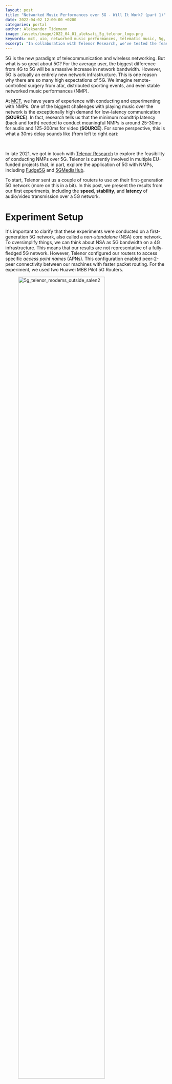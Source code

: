 ```yaml
---
layout: post
title: "Networked Music Performances over 5G - Will It Work? (part 1)"
date: 2022-04-02 12:00:00 +0200
categories: portal
author: Aleksander Tidemann
image: /assets/image/2022_04_01_aleksati_5g_telenor_logo.png
keywords: mct, uio, networked music performances, telematic music, 5g, Telenor Research, Lola, Jacktrip, audio latency, video latency
excerpt: "In collaboration with Telenor Research, we've tested the feasibility of using 5G for networked music performances. Here are the preliminary results."
---
```


5G is the new paradigm of telecommunication and wireless networking. But what is so great about 5G? For the average user, the biggest difference from 4G to 5G will be a massive increase in network bandwidth. However, 5G is actually an entirely new network infrastructure. This is one reason why there are so many high expectations of 5G. We imagine remote-controlled surgery from afar, distributed sporting events, and even stable networked music performances (NMP).

At [MCT](https://www.uio.no/english/studies/programmes/mct-master/), we have years of experience with conducting and experimenting with NMPs. One of the biggest challenges with playing music over the network is the exceptionally high demand for low-latency communication (**SOURCE**). In fact, research tells us that the minimum roundtrip latency (back and forth) needed to conduct meaningful NMPs is around 25-30ms for audio and 125-200ms for video (**SOURCE**). For some perspective, this is what a 30ms delay sounds like (from left to right ear):

<div class="waveform" id="thirtymsdemo"></div>

<br/>

In late 2021, we got in touch with [Telenor Research](https://www.telenor.com/innovation/research/) to explore the feasibility of conducting NMPs over 5G. Telenor is currently involved in multiple EU-funded projects that, in part, explore the application of 5G with NMPs, including [Fudge5G](https://fudge-5g.eu/en) and [5GMediaHub](https://www.5gmediahub.eu/).

To start, Telenor sent us a couple of routers to use on their first-generation 5G network (more on this in a bit). In this post, we present the results from our first experiments, including the **speed**, **stability**, and **latency** of audio/video transmission over a 5G network.

# Experiment Setup

It's important to clarify that these experiments were conducted on a first-generation 5G network, also called a _non-standalone_ (NSA) core network. To oversimplify things, we can think about NSA as 5G bandwidth on a 4G infrastructure. This means that our results are not representative of a fully-fledged 5G network. However, Telenor configured our routers to access specific _access point names_ (APNs). This configuration enabled peer-2-peer connectivity between our machines with faster packet routing. For the experiment, we used two Huawei MBB Pilot 5G Routers.

<figure style="float: none">
   <img src="/assets/image/2022_04_01_aleksati_5g_telenor_modems_outside_salen1.jpg" alt="5g_telenor_modems_outside_salen2" title="5g_telenor_modems_outside_salen2" width="80%" />
   <figcaption>Two Huawei MBB Pilot 5G Routers, and a technician, in action outside the Department of Musicology, UiO.</figcaption>
</figure>

## Time, Place and Coverage

The experiments were carried out on March 30th, 2022, at the Department of Musicology, University of Oslo. We got good estimates of the network reception using the routers' own location-optimizing software, and Telenor's [online coverage map](https://www.telenor.no/dekning/#dekningskart). Since the 5G reception inside our department was quite poor, we placed the routers outside and further south of our department. Here, we managed to get a pretty stable 75% coverage rate with the devices placed approximately at 1.5 meters distance from each other.

<figure style="float: left">
    <div style="display:flex;">
        <div>
            <img src="/assets/image/2022_04_01_aleksati_5g_telenor_modem_coverage.png" alt="5g_telenor_modems_outside" title="5g_telenor_modems_outside" width="96%" />
        </div>
        <div>
            <img src="/assets/image/2022_04_01_aleksati_5g_telenor_coverage.jpg" alt="5g_telenor_coverage" title="5g_telenor_coverage" width="auto"/>
        </div>
    </div>
    <figcaption> Coverage report from our location at UiO. Screenshot from the routers location-optimizing software to the left, and the Telenor coverage map of the Musicology department to the right. With borderline 5G coverage at our department, putting the routers outside helped boost the reception.</figcaption>
</figure>

## Hardware and Software

Besides the Huawei routers, we used a pair of custom-built NMP rack systems, namely our _Lola racks_. These systems are essentially bundles of high-end software, audio/video peripherals and networking tools which can provide the lowest possible latency on audio/video transmissions over the network, given that all other the pieces of the puzzle are correct.

Full documentation and more detailed info about these kits can (or will) be found on our GitHub:

- [https://github.com/MCT-master/NMP-Portable-Kits](https://github.com/MCT-master/NMP-Portable-Kits)

<figure style="float: none">
    <img src="/assets/image/2022_04_01_aleksati_5g_telenor_lolaracks.jpg" alt="5g_telenor_lolaracks" title="5g_telenor_lolaracks" width="80%" />
    <figcaption>A pair of Lola racks in action, custom designed to provide ultra low-latency for NMPs.</figcaption>
</figure>

The _Lola racks_ get their name from the [Lola software](https://lola.conts.it), a high-end licenced AV transmission software developed at the Trieste Conservatory (Italy) in collaboration with GARR, the Italian Research and Academic Network. The software requires premium GPUs, soundcards with very stable ASIO drivers (such as RME that buffer as low as 32 samples), and specialized [Ximea video cameras](https://www.ximea.com/en/products/cameras-filtered-by-sensor-types/mq013mg-e2) that send uncompressed video via USB-3 to provide ultra-low latency audio and video transmission.

In addition to Lola, we used [JackTrip](https://www.jacktrip.org), another top-grade AV transmission software developed by CCRMA at Stanford University (USA). JackTrip is audio-only but enables us to use more "normal" equiptment and paramteres to transmit uncompressed audio. Therefore, jackTrip enables us to tolerate more network jitter than Lola.

# Method

Having low latency does not mean the quality of the AV signal is usable, and vice versa. Therefore, to test the feasibility of using 5G networks for NMPs, we sought to find the best tradeoff between technical stability, quality and latency in AV transmissions.

## 1. Measuring the Bandwidth

By using an [online network speed testing](https://www.speedtest.net/), we were able to quickly make network bandwidth estimates throughout the experiment, ensuring that our load did not exceed the capacity of the network.

## 2. Finding the Sweet Spots

To find the best tradeoff between technical stability and quality, we sent a constant stream of audio and video over the network and looped the signal back again to to its source. With this, we were able to monitor the AV quality of our connection in real-time.

<figure style="float: none">
    <img src="/assets/image/2022_04_01_aleksati_5g_telenor_sweetspot_method.jpg" alt="5g_telenor_sweetspot_method" title="5g_telenor_sweetspot_method" width="auto" />
    <figcaption>Routing diagram for our sweet spot test. Each side of the network represents a Lola rack. By creating a loopback system, we could monitor the entire chain for jitter, noise and other unwanted artifacts.</figcaption>
</figure>

To fine-tune the audio, we used 2 channels of 16bit 48kHZ uncompressed audio and adjusted the internal buffersize in software and hardware to find the lowest possible configuration that ensured stable audio transmission over a significant period (maybe 10minutes total). For video, we used a similar a approach, only adjusting the framerate, compression amount, and video resolution to find the sweet spot.

## 3. Measuring the Latency

With the software and hardware parameters fine-tuned, we could now measure the audio and video latency with a similar loopback system routing:

<figure style="float: none">
    <img src="/assets/image/2022_04_01_aleksati_5g_telenor_latency_method.jpg" alt="5g_telenor_latency_method" title="5g_telenor_latency_method" width="auto" />
    <figcaption>Routing diagram for measuring the audio latency. By using a loopback approach, we can measure the round-trip latency of NMP systems from a single location.</figcaption>
</figure>

### Audio Latency

For measuring the audio latency, we conducted two test using both JackTrip and Lola:

- **Digital round-trip time (digital RTT)**

For digital RTT we measured the audio latency when sending an impulse from one Pc to the other, and back again. With this method, we effectively bypass the external soundcards and mixers. This gives us a good understanding of the RTT for uncompressed audio just over the network. We used jackTrip to establish a client-server connection between the two machines. Then, by using the `-x1` argument client-side, we were able to record the latency.

- **Analog round-trip time (analog RTT)**

For analog RTT we measured the latency for audio to travel back and forth through the entire system. We used another laptop with a designated audio interface to make these measurements. From this secondary soundcard, we sent audio impulses to the _Lola racks_ from output 1 and received the signal back again on input 1. For reference points, we closed output 2 to input 2 on the soundcard and sent identical audio impulses to outputs 1 and 2. Then, in software, we measured the analog RTT by looking at the temporal offset between inputs 1 and 2.

<figure style="float: none">
<img src="/assets/image/2022_04_01_aleksati_5g_telenor_latency_third_laptop_routing.png" 
    alt="5g_telenor_latency_third_laptop_routing" 
    title="5g_telenor_latency_third_laptop_routing" 
    width="90%" />
    <figcaption>Routing diagram of our secondary system for measuring the analog RTT. The laptop sends a short impulse to both outputs on the audio interface and records both inputs. The time difference between input 1 and 2 is the RTT.</figcaption>
</figure>

### Video Latency

For video, we took advantage of the fact that our two _Lola racks_ were in the same room. We sent a video feed from the [Ximea camera](https://www.ximea.com/en/products/cameras-filtered-by-sensor-types/mq013mg-e2) through Lola over the network and displayed both images in full-screen on the computer monitors. We filmed the two monitors with a secondary camera before doing some simple claps 👏 in front of the Ximea camera feed. Then, we used the footage from the secondary camera to reveal the video latency by counting the number of frames of delay between the two monitors.

<figure style="float: none">
     <img src="/assets/image/2022_04_01_aleksati_5g_telenor_video_latency_routing.png" 
        alt="5g_telenor_video_latency_routing" 
        title="5g_telenor_video_latency_routing" 
        width="90%"/>
    <figcaption>Routing diagram of our video latency measurement.</figcaption>
</figure>

# Results

## Bandwidth

At our position, the network speed results averaged at around 400Mbps for download and 60Mbps for upload. This indicates that transmitting 16bit uncompressed audio at 48Khz, which requires 1.5Mbps of bandwidth, was no problem. However, adding video would render us closer to the 100Mpbs/1GB range where things could get interesting.

<figure style="float: none">
    <img src="/assets/image/2022_04_01_aleksati_5g_telenor_speedtest.png" alt="5g_telenor_speedtest" title="5g_telenor_speedtest" width="80%" />
    <figcaption>Representative speed test between two machines at UiO, connected to a first-generation 5G network through two Huawei MBB Pilot 5G Routers.</figcaption>
</figure>

## Sweet Spots

audio, only for jacktrip:

| Software | Sampling Rate | Buffersize |
| -------- | ------------- | ---------- |
| JackTrip | 48Khz         | 512        |

video, only Lola:

| Software | Resolution         | FPS | Compression                      | Estimated Bandwidth |
| -------- | ------------------ | --- | -------------------------------- | ------------------- |
| Lola     | 1024x576 RGB24 bit | 60  | M-JPEG compression (quality 60%) | 25.75 Mbit          |

## Audio Latency

for audio:

| Digital RTT | Analog RTT |
| ----------- | ---------- |
| 95-100ms    | **165ms**  |

<div class="waveform" id="hundredandsixtyfivemsdemo"></div>

<br/>

for video:

7 frames of latency one-way = 116ms

With NMPs, its
Important to explore the best tradeoff between stability/quality and latency

We only got decent result using 512 buffer size. That was the lowest buffersize we could used that sufficiently tolerated the network jitter. Otherwise, the system would be completely unusable due to massive dropouts. Again, we are only intereted in what actually works, practically.

Tuning buffers in Lola helped, but did not work ..

audio roundtrip was 165ms. very stable. one-way latency
the network roundtrip was 95-100ms.

Give an audio example of 165 ms of audio (just use Max)

Video was better. we got a decent result using ..
adjust video buffer
Latency of 116ms for video.
Show the video

# In Summary

With the ultimate goal being if 5G one day can fully support a wide variety of NMPs over their mobile network.

The bare minimum technical necessity of doing a NMP is to have stable AV connection between two locations.
Meaning a pleasent and contonous stream of audio and video.

Important to stress the fact that without a rock solid network connection with ultra-low latency, live networked music rehersals/performances/events are unlikely to have any serious commercial application.

In terms of the strategies? Could it work? Maybe..

Lots of restrictions..

However, we only tested a fake version.

The idea now is to test on an actual 5g network. In theory, it should produce better results. utilizing the power of the entire 5g System Architecture.

Going forward, this needs to be examined.

In my personal option; a stable and high-bandwidt system with a roundtrip latency less than 50ms would be measure of a success.

Considering the limitations of wireless telecommunication systems.

# Going Forward

# References

<!-- END OF BLOG POST -->

<style>

.btn {
  color: #fff;
  background-color: #2c3e50;
  border-color: #2c3e50;

  border: 1px solid transparent;
  padding: .375rem .75rem;
  font-size: 1rem;
  border-radius: .25rem;
  transition: color .15s ease-in-out,background-color .15s ease-in-out,border-color .15s ease-in-out,box-shadow .15s ease-in-out;
}

/* Darker background on mouse-over */
.btn:hover {
  background-color: RoyalBlue;
}

button:not(:disabled) {
  cursor: pointer;
}

code {
  color: #e83e8c;
  /* word-wrap: break-word; */
}

.waveform {
  display: flex;
  flex-direction: column;
  width: 90%;
  margin: auto;
}

</style>

<!-- external lib used to display waveforms -->
<!-- <script src="https://unpkg.com/wavesurfer.js"></script> -->
<script src="https://unpkg.com/wavesurfer.js@5.0.1/dist/wavesurfer.js"></script>

<script>

const myAudio = [
     {
         path: "/assets/audio/2022_04_01_aleksati_165ms_delay_demo.mp3",
         anchor: "hundredandsixtyfivemsdemo",
         color: "#ffa600",
         alert: false,
     },
    {
        path: "/assets/audio/2022_04_01_aleksati_30ms_delay_demo.mp3",
        anchor: "thirtymsdemo",
        color: "#328d78",
        alert: false,
    }
];

const addPlayText = (sample) => "Play" + (sample.alert ? "  ⚠️" : "");

myAudio.forEach((sample) => {
    const id = sample.anchor;
    const waveformDiv = document.querySelector("#" + id);

    console.log(sample);


    const playButton = document.createElement("button");
    playButton.id = "button-" + id;
    playButton.style.margin = "auto";
    playButton.classList = "btn btn-primary";
    playButton.innerText = "Play";

    const wavesurfer = WaveSurfer.create({
        container: "#" + id,
        mediaControls: true,
        height: 64,
        waveColor: sample.color,
        splitChannels: true,
    });
    wavesurfer.load(sample.path);
    wavesurfer.once("ready", () => {
        waveformDiv.appendChild(playButton);
        playButton.onclick = () => {
            wavesurfer.playPause();
            if (playButton.innerText.startsWith("Pause")) {
                playButton.innerText = "Play";
            } else if (playButton.innerText.startsWith("Play")) {
                playButton.innerText = "Pause";
            }
        };
    });
    wavesurfer.once("finish", () => {
        playButton.innerText = "Play";
    });
});

</script>
